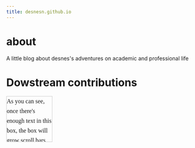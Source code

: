 ```yaml
---
title: desnesn.github.io
---
```


# about
A little blog about desnes's adventures on academic and professional life

# Dowstream contributions
<div style="height:120px;width:120px;border:1px solid #ccc;font:16px/26px Georgia, Garamond, Serif;overflow:auto;">
As you can see, once there's enough text in this box, the box will grow scroll bars... that's why we call it a scroll box! You could also place an image into the scroll box.
</div>
